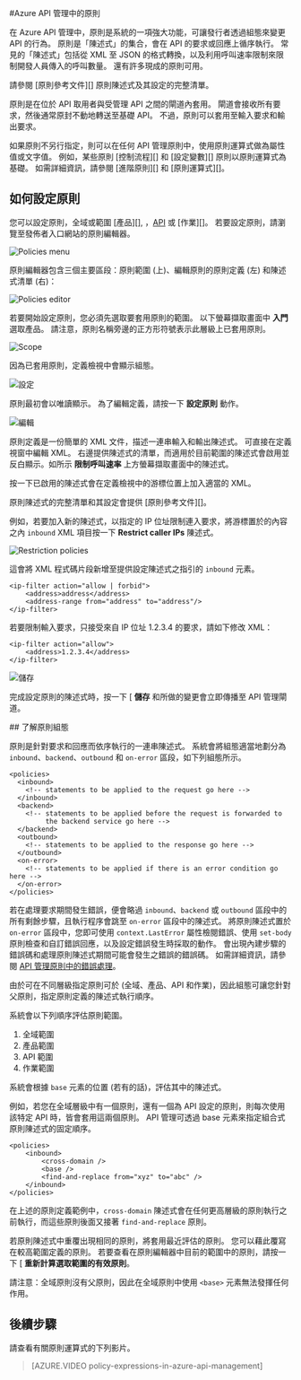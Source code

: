 <properties 
    pageTitle="Azure API 管理中的原則" 
    description="了解如何在 API 管理中建立、編輯和設定原則。" 
    services="api-management" 
    documentationCenter="" 
    authors="steved0x" 
    manager="dwrede" 
    editor=""/>

<tags 
    ms.service="api-management" 
    ms.workload="mobile" 
    ms.tgt_pltfrm="na" 
    ms.devlang="na" 
    ms.topic="article" 
    ms.date="12/02/2015" 
    ms.author="sdanie"/>


#Azure API 管理中的原則

在 Azure API 管理中，原則是系統的一項強大功能，可讓發行者透過組態來變更 API 的行為。 原則是「陳述式」的集合，會在 API 的要求或回應上循序執行。 常見的「陳述式」包括從 XML 至 JSON 的格式轉換，以及利用呼叫速率限制來限制開發人員傳入的呼叫數量。 還有許多現成的原則可用。

請參閱 [原則參考文件][] 原則陳述式及其設定的完整清單。

原則是在位於 API 取用者與受管理 API 之間的閘道內套用。 閘道會接收所有要求，然後通常原封不動地轉送至基礎 API。 不過，原則可以套用至輸入要求和輸出要求。

如果原則不另行指定，則可以在任何 API 管理原則中，使用原則運算式做為屬性值或文字值。 例如，某些原則 [控制流程][] 和 [設定變數][] 原則以原則運算式為基礎。 如需詳細資訊，請參閱 [進階原則][] 和 [原則運算式][]。

## <a name="scopes"> </a>如何設定原則
您可以設定原則，全域或範圍 [產品][], ，[API][] 或 [作業][]。 若要設定原則，請瀏覽至發佈者入口網站的原則編輯器。

![Policies menu][policies-menu]

原則編輯器包含三個主要區段：原則範圍 (上)、編輯原則的原則定義 (左) 和陳述式清單 (右)：

![Policies editor][policies-editor]

若要開始設定原則，您必須先選取要套用原則的範圍。 以下螢幕擷取畫面中 **入門** 選取產品。 請注意，原則名稱旁邊的正方形符號表示此層級上已套用原則。

![Scope][policies-scope]

因為已套用原則，定義檢視中會顯示組態。

![設定][policies-configure]

原則最初會以唯讀顯示。 為了編輯定義，請按一下 **設定原則** 動作。

![編輯][policies-edit]

原則定義是一份簡單的 XML 文件，描述一連串輸入和輸出陳述式。 可直接在定義視窗中編輯 XML。 右邊提供陳述式的清單，而適用於目前範圍的陳述式會啟用並反白顯示。如所示 **限制呼叫速率** 上方螢幕擷取畫面中的陳述式。

按一下已啟用的陳述式會在定義檢視中的游標位置上加入適當的 XML。 

原則陳述式的完整清單和其設定會提供 [原則參考文件][]。

例如，若要加入新的陳述式，以指定的 IP 位址限制連入要求，將游標置於的內容之內 `inbound` XML 項目按一下 **Restrict caller IPs** 陳述式。

![Restriction policies][policies-restrict]

這會將 XML 程式碼片段新增至提供設定陳述式之指引的 `inbound` 元素。

    <ip-filter action="allow | forbid">
        <address>address</address>
        <address-range from="address" to="address"/>
    </ip-filter>

若要限制輸入要求，只接受來自 IP 位址 1.2.3.4 的要求，請如下修改 XML：

    <ip-filter action="allow">
        <address>1.2.3.4</address>
    </ip-filter>

![儲存][policies-save]

完成設定原則的陳述式時，按一下 [ **儲存** 和所做的變更會立即傳播至 API 管理閘道。

##<a name="sections"> </a>了解原則組態

原則是針對要求和回應而依序執行的一連串陳述式。 系統會將組態適當地劃分為 `inbound`、`backend`、`outbound` 和 `on-error` 區段，如下列組態所示。

    <policies>
      <inbound>
        <!-- statements to be applied to the request go here -->
      </inbound>
      <backend>
        <!-- statements to be applied before the request is forwarded to 
             the backend service go here -->
      </backend>
      <outbound>
        <!-- statements to be applied to the response go here -->
      </outbound>
      <on-error>
        <!-- statements to be applied if there is an error condition go here -->
      </on-error>
    </policies> 

若在處理要求期間發生錯誤，便會略過 `inbound`、`backend` 或 `outbound` 區段中的所有剩餘步驟，且執行程序會跳至 `on-error` 區段中的陳述式。 將原則陳述式置於 `on-error` 區段中，您即可使用 `context.LastError` 屬性檢閱錯誤、使用 `set-body` 原則檢查和自訂錯誤回應，以及設定錯誤發生時採取的動作。 會出現內建步驟的錯誤碼和處理原則陳述式期間可能會發生之錯誤的錯誤碼。 如需詳細資訊，請參閱 [API 管理原則中的錯誤處理](https://msdn.microsoft.com/library/azure/mt629506.aspx)。

由於可在不同層級指定原則可於 (全域、產品、API 和作業)，因此組態可讓您針對父原則，指定原則定義的陳述式執行順序。 

系統會以下列順序評估原則範圍。

1. 全域範圍
2. 產品範圍
3. API 範圍
4. 作業範圍

系統會根據 `base` 元素的位置 (若有的話)，評估其中的陳述式。

例如，若您在全域層級中有一個原則，還有一個為 API 設定的原則，則每次使用該特定 API 時，皆會套用這兩個原則。 API 管理可透過 base 元素來指定組合式原則陳述式的固定順序。 

    <policies>
        <inbound>
            <cross-domain />
            <base />
            <find-and-replace from="xyz" to="abc" />
        </inbound>
    </policies>

在上述的原則定義範例中，`cross-domain` 陳述式會在任何更高層級的原則執行之前執行，而這些原則後面又接著 `find-and-replace` 原則。

若原則陳述式中重覆出現相同的原則，將套用最近評估的原則。 您可以藉此覆寫在較高範圍定義的原則。 若要查看在原則編輯器中目前的範圍中的原則，請按一下 [ **重新計算選取範圍的有效原則**。

請注意：全域原則沒有父原則，因此在全域原則中使用 `<base>` 元素無法發揮任何作用。 

## 後續步驟

請查看有關原則運算式的下列影片。

> [AZURE.VIDEO policy-expressions-in-azure-api-management]

[Policy Reference]: api-management-policy-reference.md
[Product]: api-management-howto-add-products.md
[API]: api-management-howto-add-products.md#add-apis 
[Operation]: api-management-howto-add-operations.md

[Advanced policies]: https://msdn.microsoft.com/library/azure/dn894085.aspx
[Control flow]: https://msdn.microsoft.com/library/azure/dn894085.aspx#choose
[Set variable]: https://msdn.microsoft.com/library/azure/dn894085.aspx#set_variable
[Policy expressions]: https://msdn.microsoft.com/library/azure/dn910913.aspx

[policies-menu]: ./media/api-management-howto-policies/api-management-policies-menu.png
[policies-editor]: ./media/api-management-howto-policies/api-management-policies-editor.png
[policies-scope]: ./media/api-management-howto-policies/api-management-policies-scope.png
[policies-configure]: ./media/api-management-howto-policies/api-management-policies-configure.png
[policies-edit]: ./media/api-management-howto-policies/api-management-policies-edit.png
[policies-restrict]: ./media/api-management-howto-policies/api-management-policies-restrict.png
[policies-save]: ./media/api-management-howto-policies/api-management-policies-save.png

